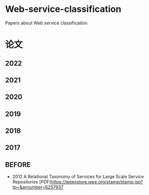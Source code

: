 # Web-service-classification
Papers about Web service classification



# 论文


## 2022


## 2021


## 2020


## 2019


## 2018


## 2017


## BEFORE
- 2012 A Relational Taxonomy of Services for Large Scale Service Repositories [PDF]https://ieeexplore.ieee.org/stamp/stamp.jsp?tp=&arnumber=6257937
